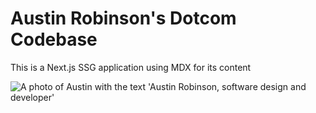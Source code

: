 # Austin Robinson's Dotcom Codebase
This is a Next.js SSG application using MDX for its content

![A photo of Austin with the text 'Austin Robinson, software design and developer'](/web/public/images/meta/og-image.jpg?raw=true)
